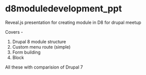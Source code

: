 # d8moduledevelopment_ppt

Reveal.js presentation for creating module in D8 for drupal meetup

Covers - 
 1. Drupal 8 module structure
 2. Custom menu route (simple)
 3. Form building
 4. Block
 
All these with comparision of Drupal 7
